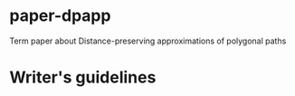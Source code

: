 # paper-dpapp
Term paper about Distance-preserving approximations of polygonal paths

# Writer's guidelines
